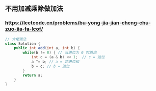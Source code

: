 ## 不用加减乘除做加法
### https://leetcode.cn/problems/bu-yong-jia-jian-cheng-chu-zuo-jia-fa-lcof/
```java
// 大佬做法
class Solution {
    public int add(int a, int b) {
        while(b != 0) { // 当进位为 0 时跳出
            int c = (a & b) << 1;  // c = 进位
            a ^= b; // a = 非进位和
            b = c; // b = 进位
        }
        return a;
    }
}
```
